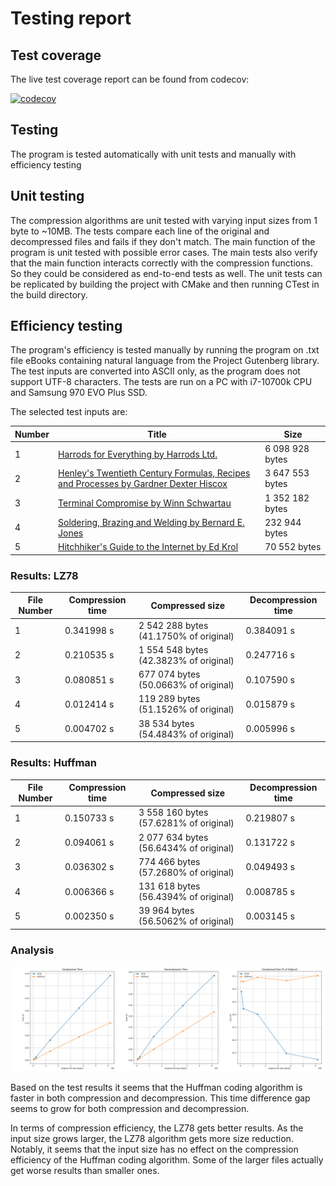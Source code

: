 # Testing report

## Test coverage

The live test coverage report can be found from codecov:

[![codecov](https://codecov.io/github/oskarruo/tiralabra/graph/badge.svg?token=XWZXH8K9VF)](https://codecov.io/github/oskarruo/tiralabra)

## Testing

The program is tested automatically with unit tests and manually with efficiency testing

## Unit testing

The compression algorithms are unit tested with varying input sizes from 1 byte to ~10MB. 
The tests compare each line of the original and decompressed files and fails if they don't match.
The main function of the program is unit tested with possible error cases.
The main tests also verify that the main function interacts correctly with the compression functions.
So they could be considered as end-to-end tests as well. 
The unit tests can be replicated by building the project with CMake and then running CTest in the build directory.

## Efficiency testing

The program's efficiency is tested manually by running the program on .txt file eBooks containing natural language from the Project Gutenberg library.
The test inputs are converted into ASCII only, as the program does not support UTF-8 characters.
The tests are run on a PC with i7-10700k CPU and Samsung 970 EVO Plus SSD.

The selected test inputs are:

| Number | Title | Size |
|---- | ----- | ------------- |
| 1 | [Harrods for Everything by Harrods Ltd.](https://www.gutenberg.org/ebooks/61985)  | 6 098 928 bytes |
| 2 | [Henley's Twentieth Century Formulas, Recipes and Processes by Gardner Dexter Hiscox](https://www.gutenberg.org/ebooks/53143) | 3 647 553 bytes |
| 3 | [Terminal Compromise by Winn Schwartau](https://www.gutenberg.org/ebooks/79)  | 1 352 182 bytes  |
| 4 | [Soldering, Brazing and Welding by Bernard E. Jones](https://www.gutenberg.org/ebooks/52074) | 232 944 bytes |
| 5 | [Hitchhiker's Guide to the Internet by Ed Krol](https://www.gutenberg.org/ebooks/39) | 70 552 bytes |

### Results: LZ78

| File Number | Compression time | Compressed size | Decompression time |
|-------------|------------------|------------------|-------------------|
| 1 | 0.341998 s | 2 542 288 bytes (41.1750% of original) | 0.384091 s |
| 2 | 0.210535 s | 1 554 548 bytes (42.3823% of original) | 0.247716 s |
| 3 | 0.080851 s | 677 074 bytes (50.0663% of original) | 0.107590 s |
| 4 | 0.012414 s | 119 289 bytes (51.1526% of original) | 0.015879 s |
| 5 | 0.004702 s | 38 534 bytes (54.4843% of original) | 0.005996 s |

### Results: Huffman

| File Number | Compression time | Compressed size | Decompression time |
|-------------|------------------|------------------|-------------------|
| 1 | 0.150733 s | 3 558 160 bytes (57.6281% of original) | 0.219807 s |
| 2 | 0.094061 s | 2 077 634 bytes (56.6434% of original) | 0.131722 s |
| 3 | 0.036302 s | 774 466 bytes (57.2680% of original) | 0.049493 s |
| 4 | 0.006366 s | 131 618 bytes (56.4394% of original) | 0.008785 s |
| 5 | 0.002350 s | 39 964 bytes (56.5062% of original) | 0.003145 s |

### Analysis

![image](test_graphs.png)

Based on the test results it seems that the Huffman coding algorithm is faster in both compression and decompression.
This time difference gap seems to grow for both compression and decompression.

In terms of compression efficiency, the LZ78 gets better results.
As the input size grows larger, the LZ78 algorithm gets more size reduction.
Notably, it seems that the input size has no effect on the compression efficiency of the Huffman coding algorithm.
Some of the larger files actually get worse results than smaller ones. 